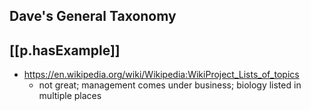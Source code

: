 


## Dave's General Taxonomy
## [[p.hasExample]]
  
- https://en.wikipedia.org/wiki/Wikipedia:WikiProject_Lists_of_topics
  - not great; management comes under business; biology listed in multiple places
